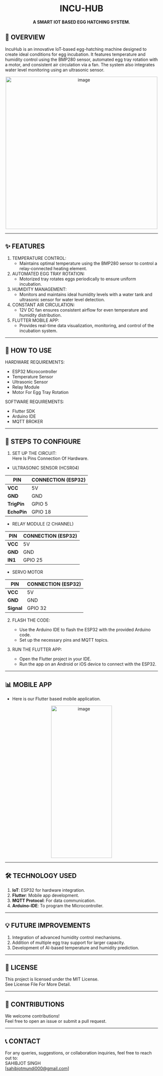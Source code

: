 <h1 align="center">INCU-HUB</h1>
<p align="center">
  <b>A SMART IOT BASED EGG HATCHING SYSTEM.</b>
</p>


## 🌟 OVERVIEW
IncuHub is an innovative IoT-based egg-hatching machine designed to create ideal conditions for egg incubation. It features temperature and humidity control using the BMP280 sensor, automated egg tray rotation with a motor, and consistent air circulation via a fan. The system also integrates water level monitoring using an ultrasonic sensor.

<p align="center">
<img src="https://github.com/user-attachments/assets/22458371-73cf-4777-95dc-a3f0ca7cde2c"
alt="image" width="500" >
</p>

--------------------------------------------
## ✨ FEATURES
1. TEMPERATURE CONTROL:
   - Maintains optimal temperature using the BMP280 sensor to control a relay-connected heating element.
2. AUTOMATED EGG TRAY ROTATION:
   - Motorized tray rotates eggs periodically to ensure uniform incubation.
3. HUMIDITY MANAGEMENT:
   - Monitors and maintains ideal humidity levels with a water tank and ultrasonic sensor for water level detection.
4. CONSTANT AIR CIRCULATION:
   - 12V DC fan ensures consistent airflow for even temperature and humidity distribution.
5. FLUTTER MOBILE APP:
   - Provides real-time data visualization, monitoring, and control of the incubation system.
  
  --------------------------------------------------------------
  ## 🚀 HOW TO USE
   HARDWARE REQUIREMENTS:
   - ESP32 Microcontroller
   - Temperature Sensor
   - Ultrasonic Sensor
   - Relay Module
   - Motor For Egg Tray Rotation

  SOFTWARE REQUIREMENTS:
   - Flutter SDK
   - Arduino IDE
   - MQTT BROKER

   - ------------------------------------------------------------------------
 ## 🔧 STEPS TO CONFIGURE
1. SET UP THE CIRCUIT:  
   Here Is Pins Connection Of Hardware. 
  - ULTRASONIC SENSOR (HCSR04)
  
| **PIN**           | **CONNECTION (ESP32)** |
|-------------------------|------------------|
| **VCC**           | 5V                     |
| **GND**           | GND                    |
| **TrigPin**       | GPIO 5                 |
| **EchoPin**       | GPIO 18                |

- RELAY MODULE (2 CHANNEL)
  
| **PIN**           | **CONNECTION (ESP32)** |
|-------------------------|------------------|
| **VCC**           | 5V                     |
| **GND**           | GND                    |
| **IN1**           | GPIO 25                |

- SERVO MOTOR

| **PIN**           | **CONNECTION (ESP32)** |
|-------------------|------------------------|
| **VCC**           | 5V                     |
| **GND**           | GND                    |
| **Signal**        | GPIO 32                |

2. FLASH THE CODE:
   - Use the Arduino IDE to flash the ESP32 with the provided Arduino code.
   - Set up the necessary pins and MQTT topics.

3. RUN THE FLUTTER APP:
   - Open the Flutter project in your IDE.
   - Run the app on an Android or iOS device to connect with the ESP32.
  
-------------------------------------------------------------------------------
## 📊 MOBILE APP
   - Here is our Flutter based mobile application.

<p align="center">
  <img src="https://github.com/user-attachments/assets/fbaac3be-f12d-4957-8838-5e9149a6a812" alt="image" width="200" height="500">
</p>

---------------------------------------------------------------------
## 🛠️ TECHNOLOGY USED
1. **IoT**: ESP32 for hardware integration.
2. **Flutter**: Mobile app development.
3. **MQTT Protocol**: For data communication.
4. **Arduino-IDE**: To program the Microcontroller.

----------------------------------------------------------------------
## 💡 FUTURE IMPROVEMENTS
1. Integration of advanced humidity control mechanisms.
2. Addition of multiple egg tray support for larger capacity.
3. Development of AI-based temperature and humidity prediction.

------------------------------------------------------------------------
## 📜 LICENSE
This project is licensed under the MIT License.  
See License File For More Detail.

-----------------------------------------------------------------------
## 🤝 CONTRIBUTIONS
We welcome contributions!  
Feel free to open an issue or submit a pull request.

------------------------------------------------------------------------
## 📞 CONTACT
For any queries, suggestions, or collaboration inquiries, feel free to reach out to:  
SAHIBJOT SINGH  
[sahibjotmundi000@gmail.com]







